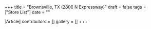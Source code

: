 +++
title = "Brownsville, TX (2800 N Expressway)"
draft = false
tags = ["Store List"]
date = ""

[Article]
contributors = []
gallery = []
+++